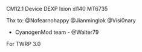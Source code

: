 CM12.1 Device DEXP Ixion xl140 MT6735

Thx to: 
@Nofearnohappy 
@Jianminglok 
@Visi0nary
- CyanogenMod team -
@Walter79

For TWRP 3.0
